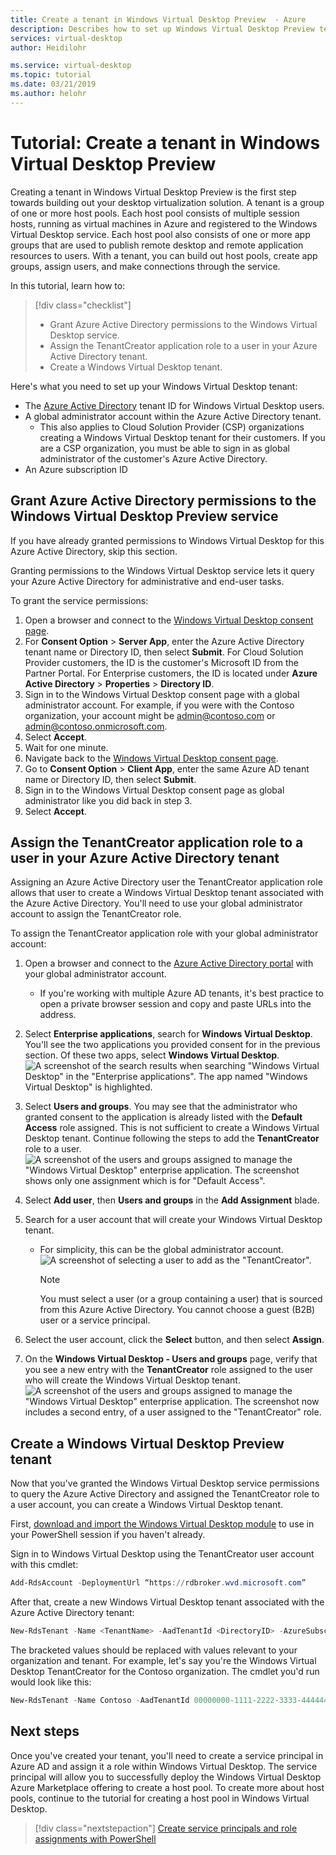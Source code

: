```yaml
---
title: Create a tenant in Windows Virtual Desktop Preview  - Azure
description: Describes how to set up Windows Virtual Desktop Preview tenants in Azure Active Directory.
services: virtual-desktop
author: Heidilohr

ms.service: virtual-desktop
ms.topic: tutorial
ms.date: 03/21/2019
ms.author: helohr
---
```

# Tutorial: Create a tenant in Windows Virtual Desktop Preview

Creating a tenant in Windows Virtual Desktop Preview is the first step towards building out your desktop virtualization solution. A tenant is a group of one or more host pools. Each host pool consists of multiple session hosts, running as virtual machines in Azure and registered to the Windows Virtual Desktop service. Each host pool also consists of one or more app groups that are used to publish remote desktop and remote application resources to users. With a tenant, you can build out host pools, create app groups, assign users, and make connections through the service.

In this tutorial, learn how to:

> [!div class="checklist"]
> * Grant Azure Active Directory permissions to the Windows Virtual Desktop service.
> * Assign the TenantCreator application role to a user in your Azure Active Directory tenant.
> * Create a Windows Virtual Desktop tenant.

Here's what you need to set up your Windows Virtual Desktop tenant:

* The [Azure Active Directory](https://azure.microsoft.com/services/active-directory/) tenant ID for Windows Virtual Desktop users.
* A global administrator account within the Azure Active Directory tenant.
   * This also applies to Cloud Solution Provider (CSP) organizations creating a Windows Virtual Desktop tenant for their customers. If you are a CSP organization, you must be able to sign in as global administrator of the customer's Azure Active Directory.
* An Azure subscription ID

## Grant Azure Active Directory permissions to the Windows Virtual Desktop Preview service

If you have already granted permissions to Windows Virtual Desktop for this Azure Active Directory, skip this section.

Granting permissions to the Windows Virtual Desktop service lets it query your Azure Active Directory for administrative and end-user tasks.

To grant the service permissions:

1. Open a browser and connect to the [Windows Virtual Desktop consent page](https://rdweb.wvd.microsoft.com).
2. For **Consent Option** > **Server App**, enter the Azure Active Directory tenant name or Directory ID, then select **Submit**.
        For Cloud Solution Provider customers, the ID is the customer's Microsoft ID from the Partner Portal. For Enterprise customers, the ID is located under **Azure Active Directory** > **Properties** > **Directory ID**.
3. Sign in to the Windows Virtual Desktop consent page with a global administrator account. For example, if you were with the Contoso organization, your account might be admin@contoso.com or admin@contoso.onmicrosoft.com.  
4. Select **Accept**.
5. Wait for one minute.
6. Navigate back to the [Windows Virtual Desktop consent page](https://rdweb.wvd.microsoft.com).
7. Go to **Consent Option** > **Client App**, enter the same Azure AD tenant name or Directory ID, then select **Submit**.
8. Sign in to the Windows Virtual Desktop consent page as global administrator like you did back in step 3.
9. Select **Accept**.

## Assign the TenantCreator application role to a user in your Azure Active Directory tenant

Assigning an Azure Active Directory user the TenantCreator application role allows that user to create a Windows Virtual Desktop tenant associated with the Azure Active Directory. You'll need to use your global administrator account to assign the TenantCreator role.

To assign the TenantCreator application role with your global administrator account:

1. Open a browser and connect to the [Azure Active Directory portal](https://aad.portal.azure.com) with your global administrator account.
   - If you're working with multiple Azure AD tenants, it's best practice to open a private browser session and copy and paste URLs into the address.
2. Select **Enterprise applications**, search for **Windows Virtual Desktop**. You'll see the two applications you provided consent for in the previous section. Of these two apps, select **Windows Virtual Desktop**.
        ![A screenshot of the search results when searching "Windows Virtual Desktop" in the "Enterprise applications". The app named "Windows Virtual Desktop" is highlighted.](media/tenant-enterprise-app.png)
3. Select **Users and groups**. You may see that the administrator who granted consent to the application is already listed with the **Default Access** role assigned. This is not sufficient to create a Windows Virtual Desktop tenant. Continue following the steps to add the **TenantCreator** role to a user.
        ![A screenshot of the users and groups assigned to manage the "Windows Virtual Desktop" enterprise application. The screenshot shows only one assignment which is for "Default Access".](media/tenant-default-access.png)
4. Select **Add user**, then **Users and groups** in the **Add Assignment** blade.
5. Search for a user account that will create your Windows Virtual Desktop tenant.
   - For simplicity, this can be the global administrator account.
        ![A screenshot of selecting a user to add as the "TenantCreator".](media/tenant-assign-user.png)
        
        >[!NOTE]
        > You must select a user (or a group containing a user) that is sourced from this Azure Active Directory. You cannot choose a guest (B2B) user or a service principal.
        
6. Select the user account, click the **Select** button, and then select **Assign**.
7. On the **Windows Virtual Desktop - Users and groups** page, verify that you see a new entry with the **TenantCreator** role assigned to the user who will create the Windows Virtual Desktop tenant.
        ![A screenshot of the users and groups assigned to manage the "Windows Virtual Desktop" enterprise application. The screenshot now includes a second entry, of a user assigned to the "TenantCreator" role.](media/tenant-tenant-creator-added.png)

## Create a Windows Virtual Desktop Preview tenant

Now that you've granted the Windows Virtual Desktop service permissions to query the Azure Active Directory and assigned the TenantCreator role to a user account, you can create a Windows Virtual Desktop tenant.

First, [download and import the Windows Virtual Desktop module](https://docs.microsoft.com/powershell/windows-virtual-desktop/overview) to use in your PowerShell session if you haven't already.

Sign in to Windows Virtual Desktop using the TenantCreator user account with this cmdlet:

```powershell
Add-RdsAccount -DeploymentUrl “https://rdbroker.wvd.microsoft.com”
```

After that, create a new Windows Virtual Desktop tenant associated with the Azure Active Directory tenant:

```powershell
New-RdsTenant -Name <TenantName> -AadTenantId <DirectoryID> -AzureSubscriptionId <SubscriptionID>
```

The bracketed values should be replaced with values relevant to your organization and tenant. For example, let's say you're the Windows Virtual Desktop TenantCreator for the Contoso organization. The cmdlet you'd run would look like this:

```powershell
New-RdsTenant -Name Contoso -AadTenantId 00000000-1111-2222-3333-444444444444 -AzureSubscriptionId 55555555-6666-7777-8888-999999999999
```

## Next steps

Once you've created your tenant, you'll need to create a service principal in Azure AD and assign it a role within Windows Virtual Desktop. The service principal will allow you to successfully deploy the Windows Virtual Desktop Azure Marketplace offering to create a host pool. To create  more about host pools, continue to the tutorial for creating a host pool in Windows Virtual Desktop.

> [!div class="nextstepaction"]
> [Create service principals and role assignments with PowerShell](./create-service-principal-role-powershell.md)
